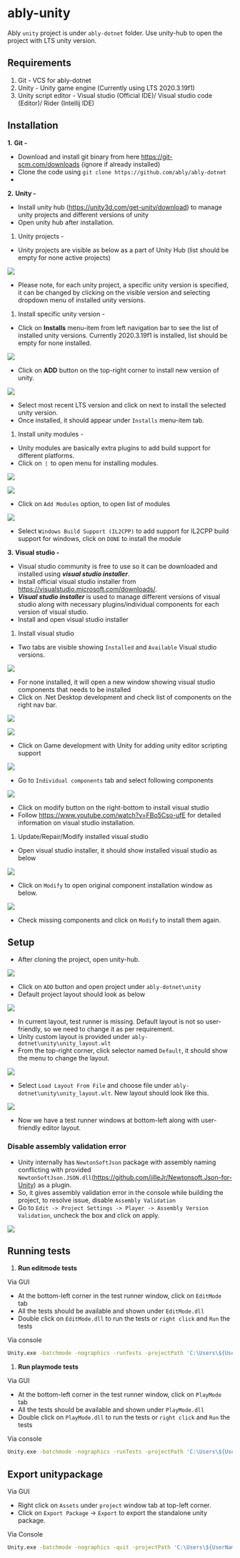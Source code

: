 # **ably-unity**
  Ably `unity` project is under `ably-dotnet` folder. Use unity-hub to open the project with LTS unity version.

## **Requirements**
1. Git - VCS for ably-dotnet
2. Unity - Unity game engine (Currently using LTS 2020.3.19f1) 
3. Unity script editor - Visual studio (Official IDE)/ Visual studio code (Editor)/ Rider (Intellij IDE)

## **Installation**
**1.** **Git -**
- Download and install git binary from here https://git-scm.com/downloads (ignore if already installed)
- Clone the code using `git clone https://github.com/ably/ably-dotnet`
- 
**2.** **Unity -** 
- Install unity hub (https://unity3d.com/get-unity/download) to manage unity projects and different versions of unity
- Open unity hub after installation.

1. Unity projects - 
- Unity projects are visible as below as a part of Unity Hub (list should be empty for none active projects)
  
![](readme_images/unity_projects.PNG)
- Please note, for each unity project, a specific unity version is specified, it can be changed by clicking on the visible version and selecting dropdown menu of installed unity versions.
  
1. Install specific unity version -   
- Click on **Installs** menu-item from left navigation bar to see the list of installed unity versions. Currently 2020.3.19f1 is installed, list should be empty for none installed.

![](readme_images/unity_versions.PNG)
- Click on **ADD** button on the top-right corner to install new version of unity.

![](readme_images/unity_add_version.PNG)
- Select most recent LTS version and click on next to install the selected unity version.
- Once installed, it should appear under `Installs` menu-item tab.

1. Install unity modules - 
- Unity modules are basically extra plugins to add build support for different platforms.
- Click on **`⋮`** to open menu for installing modules.
  
![](readme_images/unity_versions.PNG)

![](readme_images/unity_add_%20modules.PNG)

- Click on `Add Modules` option, to open list of modules
  
![](readme_images/unity_modules.PNG) 
- Select `Windows Build Support (IL2CPP)`  to add support for IL2CPP build support for windows, click on `DONE` to install the module

**3.** **Visual studio -**
- Visual studio community is free to use so it can be downloaded and installed using ***visual studio installer***.
- Install official visual studio installer from https://visualstudio.microsoft.com/downloads/.
- ***Visual studio installer*** is used to manage different versions of visual studio along with necessary plugins/individual components for each version of visual studio. 
- Install and open visual studio installer 

1. Install visual studio  
- Two tabs are visible showing `Installed` and `Available` Visual studio versions.

![](readme_images/visual_studio_installer.PNG)  
- For none installed, it will open a new window showing visual studio components that needs to be installed
- Click on .Net Desktop development and check list of components on the right nav bar.

![](readme_images/vsi_modify_1.PNG)

![](readme_images/vsi_individual_1.PNG)
- Click on Game development with Unity for adding unity editor scripting support

![](readme_images/vsi_modify_2.PNG)
- Go to `Individual components` tab and select following components

![](readme_images/vsi_individual_2.PNG)  
- Click on modify button on the right-bottom to install visual studio
- Follow https://www.youtube.com/watch?v=FBo5Cso-ufE for detailed information on visual studio installation.

1. Update/Repair/Modify installed visual studio
- Open visual studio installer, it should show installed visual studio as below

![](readme_images/visual_studio_installer.PNG)

- Click on `Modify` to open original component installation window as below.

![](readme_images/vsi_modify_1.PNG)
- Check missing components and click on `Modify` to install them again.

## **Setup** 
- After cloning the project, open unity-hub.

![](readme_images/unity_projects.PNG)
- Click on `ADD` button and open project under `ably-dotnet\unity` 
- Default project layout should look as below
  
![](readme_images/unity_default_layout.PNG)  
- In current layout, test runner is missing. Default layout is not so user-friendly, so we need to change it as per requirement.
- Unity custom layout is provided under `ably-dotnet\unity\unity_layout.wlt`
- From the top-right corner, click selector named `Default`, it should show the menu to change the layout.
  
![](readme_images/unity_change_layout.PNG)  
- Select `Load Layout From File` and choose file under `ably-dotnet\unity\unity_layout.wlt`. New layout should look like this.

![](readme_images/unity_custom_layout.PNG)  
- Now we have a test runner windows at bottom-left along with user-friendly editor layout.

### **Disable assembly validation error**
- Unity internally has `NewtonSoftJson` package with assembly naming conflicting with provided `NewtonSoftJson.JSON.dll`(https://github.com/jilleJr/Newtonsoft.Json-for-Unity) as a plugin.
- So, it gives assembly validation error in the console while building the project, to resolve issue, disable `Assembly Validation`
- Go to `Edit -> Project Settings -> Player -> Assembly Version Validation`, uncheck the box and click on apply.

![](readme_images/assembly_version_validation.PNG)

## **Running tests**

1. **Run editmode tests**

Via GUI 
- At the bottom-left corner in the test runner window, click on `EditMode` tab
- All the tests should be available and shown under `EditMode.dll`
- Double click on `EditMode.dll` to run the tests or `right click` and `Run` the tests


Via console
```bash
Unity.exe -batchmode -nographics -runTests -projectPath 'C:\Users\${UserName}\UnityProjects\ably-unity' -testResults editmode-results.xml -testPlatform editmode
```

1. **Run playmode tests**
   
Via GUI
- At the bottom-left corner in the test runner window, click on `PlayMode` tab
- All the tests should be available and shown under `PlayMode.dll`
- Double click on `PlayMode.dll` to run the tests or `right click` and `Run` the tests
  
Via console
```bash
Unity.exe -batchmode -nographics -runTests -projectPath 'C:\Users\${UserName}\UnityProjects\ably-unity' -testResults playmode-results.xml -testPlatform playmode
```

## **Export unitypackage**
Via GUI 
- Right click on `Assets` under `project` window tab at top-left corner.
- Click on `Export Package` -> `Export` to export the standalone unity package.

Via Console 
```bash
Unity.exe -batchmode -nographics -quit -projectPath 'C:\Users\${UserName}\UnityProjects\ably-unity' -exportPackage 'Assets' 'ably.unitypackage'
```